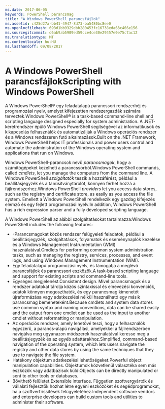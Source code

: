 ```yaml
---
ms.date: 2017-06-05
keywords: PowerShell parancsmag
title: "A Windows PowerShell parancsfájlok"
ms.assetid: c425d27a-bb41-4947-8d73-ba5480bc8ee0
ms.openlocfilehash: 693d1bb9329dbb280453fc16738eda63c466e156
ms.sourcegitcommit: d6ab9ab5909ed59cce4ce30e29457e0e75c7ac12
ms.translationtype: MT
ms.contentlocale: hu-HU
ms.lasthandoff: 09/08/2017
---
```

# <a name="scripting-with-windows-powershell"></a><span data-ttu-id="41f13-103">A Windows PowerShell parancsfájlok</span><span class="sxs-lookup"><span data-stu-id="41f13-103">Scripting with Windows PowerShell</span></span>

<span data-ttu-id="41f13-104">A Windows PowerShell® egy feladatalapú parancssori rendszerhéj és programozási nyelv, amelyet kifejezetten rendszergazdák számára terveztek.</span><span class="sxs-lookup"><span data-stu-id="41f13-104">Windows PowerShell® is a task-based command-line shell and scripting language designed especially for system administration.</span></span> <span data-ttu-id="41f13-105">A .NET-keretrendszer épülő Windows PowerShell segítségével az informatikusok és kikapcsolás felhasználók és automatizálják a Windows operációs rendszer és a Windows rendszeren futó alkalmazások.</span><span class="sxs-lookup"><span data-stu-id="41f13-105">Built on the .NET Framework, Windows PowerShell helps IT professionals and power users control and automate the administration of the Windows operating system and applications that run on Windows.</span></span>

<span data-ttu-id="41f13-106">Windows PowerShell-parancsok nevű *parancsmagok*, hogy a számítógépeket kezelheti a parancssorból.</span><span class="sxs-lookup"><span data-stu-id="41f13-106">Windows PowerShell commands, called *cmdlets*, let you manage the computers from the command line.</span></span> <span data-ttu-id="41f13-107">A Windows PowerShell *szolgáltatók* teszik a hozzáférést, például a beállításjegyzék és a tanúsítványtárolót, könnyen férhet hozzá a fájlrendszerhez.</span><span class="sxs-lookup"><span data-stu-id="41f13-107">Windows PowerShell *providers* let you access data stores, such as the registry and certificate store, as easily as you access the file system.</span></span> <span data-ttu-id="41f13-108">Emellett a Windows PowerShell rendelkezik egy gazdag kifejezés elemző és egy fejlett programozási nyelv.</span><span class="sxs-lookup"><span data-stu-id="41f13-108">In addition, Windows PowerShell has a rich expression parser and a fully developed scripting language.</span></span>

<span data-ttu-id="41f13-109">A Windows PowerShell az alábbi szolgáltatásokat tartalmazza:</span><span class="sxs-lookup"><span data-stu-id="41f13-109">Windows PowerShell includes the following features:</span></span>

- <span data-ttu-id="41f13-110">-Parancsmagokat közös rendszer felügyeleti feladatok, például a beállításjegyzék, szolgáltatások, folyamatok és eseménynaplók kezelése és a Windows Management Instrumentation (WMI) használatával.</span><span class="sxs-lookup"><span data-stu-id="41f13-110">Cmdlets for performing common system administration tasks, such as managing the registry, services, processes, and event logs, and using Windows Management Instrumentation (WMI).</span></span>
- <span data-ttu-id="41f13-111">Egy feladatalapú programozási nyelv, és támogatja a meglévő parancsfájlok és parancssori eszközök.</span><span class="sxs-lookup"><span data-stu-id="41f13-111">A task-based scripting language and support for existing scripts and command-line tools.</span></span>
- <span data-ttu-id="41f13-112">Egységes megjelenést.</span><span class="sxs-lookup"><span data-stu-id="41f13-112">Consistent design.</span></span> <span data-ttu-id="41f13-113">Mivel parancsmagok és a rendszer adatokat tárolja közös szintaxissal és elnevezési konvenciók, adatok könnyen megoszthatók, és egy parancsmag kimenetét újraformázása vagy adatkezelési nélkül használható egy másik parancsmag bemeneteként.</span><span class="sxs-lookup"><span data-stu-id="41f13-113">Because cmdlets and system data stores use common syntax and naming conventions, data can be shared easily and the output from one cmdlet can be used as the input to another cmdlet without reformatting or manipulation.</span></span>
- <span data-ttu-id="41f13-114">Az operációs rendszer, amely lehetővé teszi, hogy a felhasználók egyszerű, a parancs-alapú navigálási, amelyekkel a fájlrendszerben navigálva meg ugyanazon módszerek használatával keresse meg a beállításjegyzék és az egyéb adattárakhoz.</span><span class="sxs-lookup"><span data-stu-id="41f13-114">Simplified, command-based navigation of the operating system, which lets users navigate the registry and other data stores by using the same techniques that they use to navigate the file system.</span></span>
- <span data-ttu-id="41f13-115">Hatékony objektum adatkezelési lehetőségeket.</span><span class="sxs-lookup"><span data-stu-id="41f13-115">Powerful object manipulation capabilities.</span></span> <span data-ttu-id="41f13-116">Objektumok közvetlenül választéka sem más eszközök vagy adatbázisok küld.</span><span class="sxs-lookup"><span data-stu-id="41f13-116">Objects can be directly manipulated or sent to other tools or databases.</span></span>
- <span data-ttu-id="41f13-117">Bővíthető felületet.</span><span class="sxs-lookup"><span data-stu-id="41f13-117">Extensible interface.</span></span> <span data-ttu-id="41f13-118">Független szoftvergyártók és vállalati fejlesztők hozhat létre egyéni eszközöket és segédprogramokat, ha a szoftverfrissítések felügyeletéhez.</span><span class="sxs-lookup"><span data-stu-id="41f13-118">Independent software vendors and enterprise developers can build custom tools and utilities to administer their software.</span></span>

